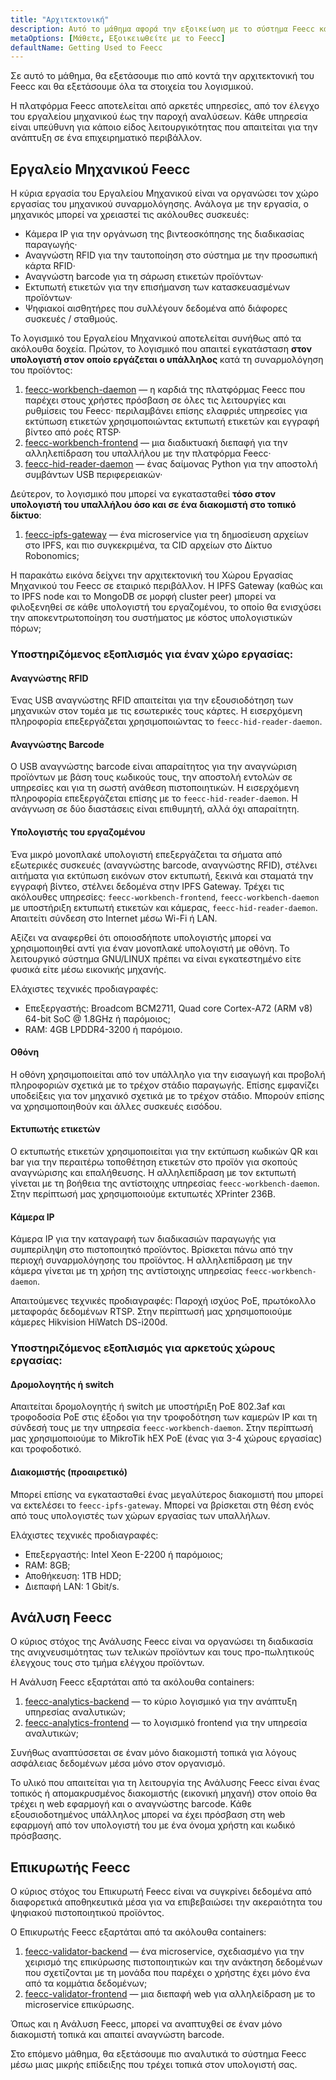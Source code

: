 ```yaml
---
title: "Αρχιτεκτονική"
description: Αυτό το μάθημα αφορά την εξοικείωση με το σύστημα Feecc και όλα τα στοιχεία του.
metaOptions: [Μάθετε, Εξοικειωθείτε με το Feecc]
defaultName: Getting Used to Feecc
---
```


<RoboAcademyText fWeight="500">
Σε αυτό το μάθημα, θα εξετάσουμε πιο από κοντά την αρχιτεκτονική του Feecc και θα εξετάσουμε όλα τα στοιχεία του λογισμικού.
</RoboAcademyText>

Η πλατφόρμα Feecc αποτελείται από αρκετές υπηρεσίες, από τον έλεγχο του εργαλείου μηχανικού έως την παροχή αναλύσεων. Κάθε υπηρεσία είναι υπεύθυνη για κάποιο είδος λειτουργικότητας που απαιτείται για την ανάπτυξη σε ένα επιχειρηματικό περιβάλλον.

## Εργαλείο Μηχανικού Feecc

Η κύρια εργασία του Εργαλείου Μηχανικού είναι να οργανώσει τον χώρο εργασίας του μηχανικού συναρμολόγησης. Ανάλογα με την εργασία, ο μηχανικός μπορεί να χρειαστεί τις ακόλουθες συσκευές:

- Κάμερα IP για την οργάνωση της βιντεοσκόπησης της διαδικασίας παραγωγής·
- Αναγνώστη RFID για την ταυτοποίηση στο σύστημα με την προσωπική κάρτα RFID·
- Αναγνώστη barcode για τη σάρωση ετικετών προϊόντων·
- Εκτυπωτή ετικετών για την επισήμανση των κατασκευασμένων προϊόντων·
- Ψηφιακοί αισθητήρες που συλλέγουν δεδομένα από διάφορες συσκευές / σταθμούς.

Το λογισμικό του Εργαλείου Μηχανικού αποτελείται συνήθως από τα ακόλουθα δοχεία. Πρώτον, το λογισμικό που απαιτεί εγκατάσταση **στον υπολογιστή στον οποίο εργάζεται ο υπάλληλος** κατά τη συναρμολόγηση του προϊόντος:

1. [feecc-workbench-daemon](https://github.com/Multi-Agent-io/feecc-workbench-daemon) — η καρδιά της πλατφόρμας Feecc που παρέχει στους χρήστες πρόσβαση σε όλες τις λειτουργίες και ρυθμίσεις του Feecc· περιλαμβάνει επίσης ελαφριές υπηρεσίες για εκτύπωση ετικετών χρησιμοποιώντας εκτυπωτή ετικετών και εγγραφή βίντεο από ροές RTSP·
2. [feecc-workbench-frontend](https://github.com/Multi-Agent-io/feecc-workbench-frontend) — μια διαδικτυακή διεπαφή για την αλληλεπίδραση του υπαλλήλου με την πλατφόρμα Feecc·
3. [feecc-hid-reader-daemon](https://github.com/Multi-Agent-io/feecc-hid-reader-daemon) — ένας δαίμονας Python για την αποστολή συμβάντων USB περιφερειακών·

Δεύτερον, το λογισμικό που μπορεί να εγκατασταθεί **τόσο στον υπολογιστή του υπαλλήλου όσο και σε ένα διακομιστή στο τοπικό δίκτυο**:

1. [feecc-ipfs-gateway](https://github.com/Multi-Agent-io/feecc-ipfs-gateway) — ένα microservice για τη δημοσίευση αρχείων στο IPFS, και πιο συγκεκριμένα, τα CID αρχείων στο Δίκτυο Robonomics;

Η παρακάτω εικόνα δείχνει την αρχιτεκτονική του Χώρου Εργασίας Μηχανικού του Feecc σε εταιρικό περιβάλλον. Η IPFS Gateway (καθώς και το IPFS node και το MongoDB σε μορφή cluster peer) μπορεί να φιλοξενηθεί σε κάθε υπολογιστή του εργαζομένου, το οποίο θα ενισχύσει την αποκεντρωτοποίηση του συστήματος με κόστος υπολογιστικών πόρων;

<LessonImages src="feecc-course/feecc_global_hardware.png" alt="an architecture of Feecc"/>

### Υποστηριζόμενος εξοπλισμός για έναν χώρο εργασίας:

#### Αναγνώστης RFID

Ένας USB αναγνώστης RFID απαιτείται για την εξουσιοδότηση των μηχανικών στον τομέα με τις εσωτερικές τους κάρτες. Η εισερχόμενη πληροφορία επεξεργάζεται χρησιμοποιώντας το `feecc-hid-reader-daemon`.

#### Αναγνώστης Barcode

Ο USB αναγνώστης barcode είναι απαραίτητος για την αναγνώριση προϊόντων με βάση τους κωδικούς τους, την αποστολή εντολών σε υπηρεσίες και για τη σωστή ανάθεση πιστοποιητικών. Η εισερχόμενη πληροφορία επεξεργάζεται επίσης με το `feecc-hid-reader-daemon`. Η ανάγνωση σε δύο διαστάσεις είναι επιθυμητή, αλλά όχι απαραίτητη.

#### Υπολογιστής του εργαζομένου

Ένα μικρό μονοπλακέ υπολογιστή επεξεργάζεται τα σήματα από εξωτερικές συσκευές (αναγνώστης barcode, αναγνώστης RFID), στέλνει αιτήματα για εκτύπωση εικόνων στον εκτυπωτή, ξεκινά και σταματά την εγγραφή βίντεο, στέλνει δεδομένα στην IPFS Gateway. Τρέχει τις ακόλουθες υπηρεσίες: `feecc-workbench-frontend`, `feecc-workbench-daemon` με υποστήριξη εκτυπωτή ετικετών και κάμερας, `feecc-hid-reader-daemon`. Απαιτείτι σύνδεση στο Internet μέσω Wi-Fi ή LAN.
    
Αξίζει να αναφερθεί ότι οποιοσδήποτε υπολογιστής μπορεί να χρησιμοποιηθεί αντί για έναν μονοπλακέ υπολογιστή με οθόνη. Το λειτουργικό σύστημα GNU/LINUX πρέπει να είναι εγκατεστημένο είτε φυσικά είτε μέσω εικονικής μηχανής.
    
Ελάχιστες τεχνικές προδιαγραφές:
    
- Επεξεργαστής: Broadcom BCM2711, Quad core Cortex-A72 (ARM v8) 64-bit SoC @ 1.8GHz ή παρόμοιος;
- RAM: 4GB LPDDR4-3200 ή παρόμοιο.

#### Οθόνη

Η οθόνη χρησιμοποιείται από τον υπάλληλο για την εισαγωγή και προβολή πληροφοριών σχετικά με το τρέχον στάδιο παραγωγής. Επίσης εμφανίζει υποδείξεις για τον μηχανικό σχετικά με το τρέχον στάδιο. Μπορούν επίσης να χρησιμοποιηθούν και άλλες συσκευές εισόδου.

#### Εκτυπωτής ετικετών

Ο εκτυπωτής ετικετών χρησιμοποιείται για την εκτύπωση κωδικών QR και bar για την περαιτέρω τοποθέτηση ετικετών στο προϊόν για σκοπούς αναγνώρισης και επαλήθευσης. Η αλληλεπίδραση με τον εκτυπωτή γίνεται με τη βοήθεια της αντίστοιχης υπηρεσίας `feecc-workbench-daemon`. Στην περίπτωσή μας χρησιμοποιούμε εκτυπωτές XPrinter 236B.

#### Κάμερα IP

Κάμερα IP για την καταγραφή των διαδικασιών παραγωγής για συμπερίληψη στο πιστοποιητκό προϊόντος. Βρίσκεται πάνω από την περιοχή συναρμολόγησης του προϊόντος. Η αλληλεπίδραση με την κάμερα γίνεται με τη χρήση της αντίστοιχης υπηρεσίας `feecc-workbench-daemon`.

Απαιτούμενες τεχνικές προδιαγραφές: Παροχή ισχύος PoE, πρωτόκολλο μεταφοράς δεδομένων RTSP. Στην περίπτωσή μας χρησιμοποιούμε κάμερες Hikvision HiWatch DS-i200d.

### Υποστηριζόμενος εξοπλισμός για αρκετούς χώρους εργασίας:

#### Δρομολογητής ή switch

Απαιτείται δρομολογητής ή switch με υποστήριξη PoE 802.3af και τροφοδοσία PoE στις έξοδοι για την τροφοδότηση των καμερών IP και τη σύνδεσή τους με την υπηρεσία `feecc-workbench-daemon`. Στην περίπτωσή μας χρησιμοποιούμε το MikroTik hEX PoE (ένας για 3-4 χώρους εργασίας) και τροφοδοτικό.

#### Διακομιστής (προαιρετικό)

Μπορεί επίσης να εγκατασταθεί ένας μεγαλύτερος διακομιστή που μπορεί να εκτελέσει το `feecc-ipfs-gateway`. Μπορεί να βρίσκεται στη θέση ενός από τους υπολογιστές των χώρων εργασίας των υπαλλήλων. 

Ελάχιστες τεχνικές προδιαγραφές:

- Επεξεργαστής: Intel Xeon E-2200 ή παρόμοιος;
- RAM: 8GB;
- Αποθήκευση: 1TB HDD;
- Διεπαφή LAN: 1 Gbit/s.

## Ανάλυση Feecc

Ο κύριος στόχος της Ανάλυσης Feecc είναι να οργανώσει τη διαδικασία της ανιχνευσιμότητας των τελικών προϊόντων και τους προ-πωλητικούς έλεγχους τους στο τμήμα ελέγχου προϊόντων.

Η Ανάλυση Feecc εξαρτάται από τα ακόλουθα containers:

1. [feecc-analytics-backend](https://github.com/Multi-Agent-io/feecc-analytics-backend) — το κύριο λογισμικό για την ανάπτυξη υπηρεσίας αναλυτικών;
2. [feecc-analytics-frontend](https://github.com/Multi-Agent-io/feecc-analytics-frontend) — το λογισμικό frontend για την υπηρεσία αναλυτικών;

Συνήθως αναπτύσσεται σε έναν μόνο διακομιστή τοπικά για λόγους ασφάλειας δεδομένων μέσα μόνο στον οργανισμό.

Το υλικό που απαιτείται για τη λειτουργία της Ανάλυσης Feecc είναι ένας τοπικός ή απομακρυσμένος διακομιστής (εικονική μηχανή) στον οποίο θα τρέχει η web εφαρμογή και ο αναγνώστης barcode. Κάθε εξουσιοδοτημένος υπάλληλος μπορεί να έχει πρόσβαση στη web εφαρμογή από τον υπολογιστή του με ένα όνομα χρήστη και κωδικό πρόσβασης.

## Επικυρωτής Feecc

Ο κύριος στόχος του Επικυρωτή Feecc είναι να συγκρίνει δεδομένα από διαφορετικά αποθηκευτικά μέσα για να επιβεβαιώσει την ακεραιότητα του ψηφιακού πιστοποιητικού προϊόντος.

Ο Επικυρωτής Feecc εξαρτάται από τα ακόλουθα containers:

1. [feecc-validator-backend](https://github.com/Multi-Agent-io/feecc-validator-backend) — ένα microservice, σχεδιασμένο για την χειρισμό της επικύρωσης πιστοποιητικών και την ανάκτηση δεδομένων που σχετίζονται με τη μονάδα που παρέχει ο χρήστης έχει μόνο ένα από τα κομμάτια δεδομένων;
2. [feecc-validator-frontend](https://github.com/Multi-Agent-io/feecc-validator-frontend) — μια διεπαφή web για αλληλείδραση με το microservice επικύρωσης.

Όπως και η Ανάλυση Feecc, μπορεί να αναπτυχθεί σε έναν μόνο διακομιστή τοπικά και απαιτεί αναγνώστη barcode.

<RoboAcademyText fWeight="500">
Στο επόμενο μάθημα, θα εξετάσουμε πιο αναλυτικά το σύστημα Feecc μέσω μιας μικρής επίδειξης που τρέχει τοπικά στον υπολογιστή σας.
</RoboAcademyText>